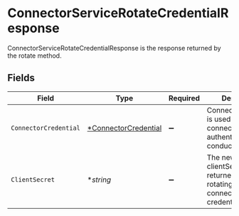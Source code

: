 # ConnectorServiceRotateCredentialResponse

 ConnectorServiceRotateCredentialResponse is the response returned by the rotate method.



## Fields

| Field                                                                            | Type                                                                             | Required                                                                         | Description                                                                      |
| -------------------------------------------------------------------------------- | -------------------------------------------------------------------------------- | -------------------------------------------------------------------------------- | -------------------------------------------------------------------------------- |
| `ConnectorCredential`                                                            | [*ConnectorCredential](../../models/shared/connectorcredential.md)               | :heavy_minus_sign:                                                               |  ConnectorCredential is used by a connector to authenticate with conductor one.<br/> |
| `ClientSecret`                                                                   | **string*                                                                        | :heavy_minus_sign:                                                               |  The new clientSecret returned after rotating the connector credential.<br/>     |
